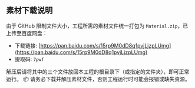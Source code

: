## 素材下载说明

由于 GitHub 限制文件大小，工程所需的素材文件统一打包为 `Material.zip`，已上传至百度网盘：

- 下载链接: [https://pan.baidu.com/s/15rp9M0dD8q1pvjLjzpLUmg](https://pan.baidu.com/s/15rp9M0dD8q1pvjLjzpLUmg)
- 提取码: `7pwf`

解压后请将其中的三个文件放回本工程的根目录下（或指定的文件夹），即可正常运行。
📦 请务必下载并解压素材文件，否则工程运行时可能会报错或缺失资源。
